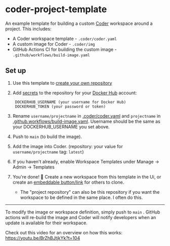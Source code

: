 # coder-project-template

An example template for building a custom [Coder](https://coder.com/docs) workspace around a project. This includes:

* A Coder workspace template - `.coder/coder.yaml`
* A custom image for Coder - `.coder/img`
* GitHub Actions CI for building the custom image - `.github/workflows/build-image.yaml`

## Set up

1. Use this template to [create your own repository](https://github.com/bpmct/coder-project-template/generate)
1. Add [secrets](https://docs.github.com/en/actions/reference/encrypted-secrets#creating-encrypted-secrets-for-a-repository) to the repository for your [Docker Hub](https://hub.docker.com/) account:

        DOCKERHUB_USERNAME (your username for Docker Hub)
        DOCKERHUB_TOKEN (your password or token)

1. Rename `username/projectname` in [.coder/coder.yaml](https://github.com/bpmct/coder-project-template/blob/main/.coder/coder.yaml#L5) and `projectname` in [.github.workflows/build-image.yaml](https://github.com/bpmct/coder-project-template/blob/main/.github/workflows/build-image.yaml#L32). Username should be the same as your DOCKERHUB_USERNAME you set above.

1. Push to `main` (to build the image).

1. Add the image into Coder. (repository: your value for `username/projectname` tag: `latest`)

1. If you haven't already, enable Workspace Templates under Manage -> Admin -> Templates

1. You're done! 🎉 Create a new workspace from this template in the Ui, or create an [embeddable button/link](https://coder.com/docs/admin/templates) for others to clone.

    - The "project repository" can also be this repository if you want the workspace to be defined in the same place. I often do this.

---

To modify the image or workspace definition, simply push to `main` . GitHub actions will re-build the image and Coder will notify developers when an update is available for their workspace.

Check out this video for an overview on how this works: https://youtu.be/BrZhBJtjkYk?t=104
